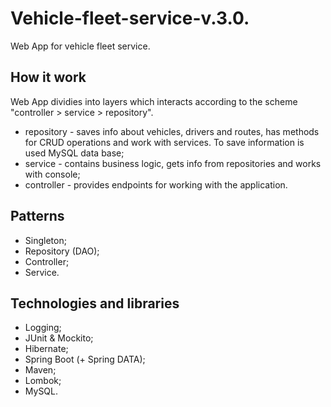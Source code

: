 # Vehicle-fleet-service-v.3.0.
Web App for vehicle fleet service.

## How it work
Web App dividies into layers which interacts according to the scheme "controller > service > repository".

- repository - saves info about vehicles, drivers and routes, has methods for CRUD operations and work with services. To save information is used MySQL data base;
- service - contains business logic, gets info from repositories and works with console;
- controller - provides endpoints for working with the application.

## Patterns

- Singleton;
- Repository (DAO);
- Controller;
- Service.

## Technologies and libraries

- Logging;
- JUnit & Mockito;
- Hibernate;
- Spring Boot (+ Spring DATA);
- Maven;
- Lombok;
- MySQL.
